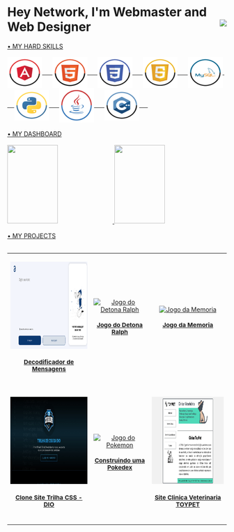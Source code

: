 <h1>Hey Network, I'm Webmaster and Web Designer<a href="https://www.linkedin.com/in/jailson-souza-558632246" target="_blank"><img align="right" src="https://img.shields.io/badge/-LinkedIn-%230077B5?style=for-the-badge&logo=linkedin&logoColor=white" target="_blank"></h1>
&bull; MY HARD SKILLS <br> <br>

<div class="left_side">
  <img align="center" alt="Jailson-HTML" height="70" width="80" src="https://github.com/jaredseefried/Development-Icons/blob/master/angular/angular.png">&nbsp &nbsp &nbsp
  <img align="center" alt="Jailson-HTML" height="70" width="80" src="https://github.com/jaredseefried/Development-Icons/blob/master/HTML/html5.png">&nbsp &nbsp &nbsp
  <img align="center" alt="Jailson-CSS" height="70" width="80" src="https://github.com/jaredseefried/Development-Icons/blob/master/CSS/css3.png">&nbsp &nbsp &nbsp
  <img align="center" alt="Jailson-Js" height="70" width="80" src="https://github.com/jaredseefried/Development-Icons/blob/master/javascript/javascript.png">&nbsp &nbsp &nbsp
  <img align="center" alt="Jailson-C++" height="70" width="80" src="https://github.com/jaredseefried/Development-Icons/blob/master/MySQL/mysql-blue.png">&nbsp &nbsp &nbsp
  <img align="center" alt="Jailson-Python" height="70" width="80" src="https://github.com/jaredseefried/Development-Icons/blob/master/Python/python.png">&nbsp &nbsp &nbsp
  <img align="center" alt="Jailson-Djangoht="70" width="80" src="https://github.com/jaredseefried/Development-Icons/blob/master/Java/java.png">&nbsp &nbsp &nbsp
  <img align="center" alt="Jailson-C++" height="70" width="80" src="https://github.com/jaredseefried/Development-Icons/blob/master/C%2B%2B/C%2B%2B.png">&nbsp &nbsp &nbsp
</div>
<br>
&bull; MY DASHBOARD <br> 
<br>
<div>
  <img height="180em" width="48%" src="https://github-readme-stats.vercel.app/api?username=JailsonSouza&show_icons=true&theme=blue-green&include_all_commits=true&count_private=true"/>
  <img height="180em" width="48%" src="https://github-readme-stats.vercel.app/api/top-langs/?username=JailsonSouza&layout=compact&langs_count=7&theme=blue-green"/>
</div> <br>
&bull; MY PROJECTS <br> <br>
<table>
  <tr>
    <td align="center">
      <a href="https://github.com/JailsonSouza/oracle-alura-challenge01-decodificador" title="Decodificador de Mensagens Online">
        <br>
        <img src="https://github.com/JailsonSouza/oracle-alura-challenge01-decodificador/blob/main/assets/images/projeto-web-decodificador-de-palavras.png" width="300" height="200" alt="Foto do Steve Jobs"/><br>
        <sub>
          <h3>Decodificador de Mensagens</h3>
        </sub>
        <br>
      </a>
    </td>
    <td align="center">
      <a href="https://github.com/JailsonSouza/bootcamp-dio-potencia-tech-ifood-desenvolvimento-de-jogos/tree/main/Desafio%20de%20Projeto%2302-%20Construindo%20o%20seu%20Portf%C3%B3lio%20de%20Jogos%20com%20JavaScript/Desafio%20de%20Projeto%2301-Criando%20um%20Jogo%20do%20Detona%20Ralph%20com%20JavaScript" title="Projeto Web - jogo do detona ralph"><br>
        <img src="https://github.com/JailsonSouza/bootcamp-dio-potencia-tech-ifood-desenvolvimento-de-jogos/blob/main/Desafio%20de%20Projeto%2302-%20Construindo%20o%20seu%20Portf%C3%B3lio%20de%20Jogos%20com%20JavaScript/Desafio%20de%20Projeto%2301-Criando%20um%20Jogo%20do%20Detona%20Ralph%20com%20JavaScript/assets/imgs/projeto%20jogo%20detona%20ralph.jpeg" width="300" height="200" alt="Jogo do Detona Ralph"/><br>
        <sub>
          <h3>Jogo do Detona Ralph</h3>
        </sub>
        <br>
      </a>
    </td>
    <td align="center">
      <a href="https://github.com/JailsonSouza/bootcamp-dio-potencia-tech-ifood-desenvolvimento-de-jogos/tree/main/Desafio%20de%20Projeto%2302-%20Construindo%20o%20seu%20Portf%C3%B3lio%20de%20Jogos%20com%20JavaScript/Desafio%20de%20Projeto%2302-Criando%20um%20Jogo%20da%20memoria%20com%20Emojis%20Utilizando%20Javascript" title="Projeto Web - Jogo da Memoria"><br>
        <img src="https://github.com/JailsonSouza/bootcamp-dio-potencia-tech-ifood-desenvolvimento-de-jogos/blob/main/Desafio%20de%20Projeto%2302-%20Construindo%20o%20seu%20Portf%C3%B3lio%20de%20Jogos%20com%20JavaScript/Desafio%20de%20Projeto%2302-Criando%20um%20Jogo%20da%20memoria%20com%20Emojis%20Utilizando%20Javascript/assets/imgs/projeto%20jogo%20da%20memoria.jpeg" width="300" height="200" alt="Jogo da Memoria"/><br>
        <sub>
          <h3>Jogo da Memoria</h3>
        </sub>
        <br>
      </a>
    </td>
  </tr>
  <tr>
    <td align="center">
      <a href="https://github.com/JailsonSouza/bootcamp-dio-potencia-tech-ifood-desenvolvimento-de-jogos/tree/main/Desafio%20de%20Projeto%2301-%20Criando%20sua%20Primeira%20Landing%20Page%20com%20HTML%20e%20CSS" title="Projeto Clone Site Trilha CSS"><br>
        <img src="https://github.com/JailsonSouza/bootcamp-dio-potencia-tech-ifood-desenvolvimento-de-jogos/blob/main/Desafio%20de%20Projeto%2301-%20Criando%20sua%20Primeira%20Landing%20Page%20com%20HTML%20e%20CSS/assets/images/projeto%20clone%20site%20trilha%20css.jpeg" width="300" height="200" alt="Clone Site Trilha CSS - DIO"/><br>
        <sub>
          <h3>Clone Site Trilha CSS - DIO</h3>
        </sub>
        <br>
      </a>
    </td>
    <td align="center">
      <a href="https://github.com/JailsonSouza/bootcamp-dio-desenvolvimento-frontend-com-angular/tree/main/Desafio%20de%20Projeto%2301%20-%20Construindo%20uma%20Pok%C3%A9dex%20com%20JavaScript" title="Projeto Web - Pokemon"><br>
        <img src="https://github.com/JailsonSouza/bootcamp-dio-desenvolvimento-frontend-com-angular/blob/main/Desafio%20de%20Projeto%2301%20-%20Construindo%20uma%20Pok%C3%A9dex%20com%20JavaScript/assets/imgs/projeto%20jogo%20pokemon.jpeg" width="300" height="200" alt="Jogo do Pokemon"/><br>
        <sub>
          <h3>Construindo uma Pokedex</h3>
        </sub>
        <br>
      </a>
    </td>
    <td align="center">
      <a href="https://github.com/JailsonSouza/bootcamp-dio-formacao-html-web-developer/tree/main/Desafio%20de%20Projeto%2302%20-%20Criando%20seu%20Primeiro%20Site%20Completo%20com%20HTML" title="Site Clinica Veterinaria TOYPET"><br>
        <img src="https://github.com/JailsonSouza/bootcamp-dio-formacao-html-web-developer/blob/main/Desafio%20de%20Projeto%2302%20-%20Criando%20seu%20Primeiro%20Site%20Completo%20com%20HTML/assets/images/projeto%20site%20clinica%20veterinaria%20toypet.jpeg" width="300" height="200" alt="Projeto Web - Site Clinica Veterinaria TOYPET"/><br>
        <sub>
          <h3>Site Clinica Veterinaria TOYPET</h3>
        </sub>
        <br>
      </a>
    </td>
  </tr>
</table>
